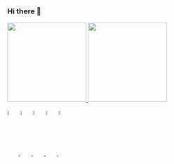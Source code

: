 ### Hi there 👋

<!--
**chewygg/chewygg** is a ✨ _special_ ✨ repository because its `README.md` (this file) appears on your GitHub profile.

Here are some ideas to get you started:

- 🔭 Hoje trabalho com cibersegurança 🔒 🛡️
- 🌱 Estudando temas como:
    🛡️ Blue Team 🛡️ (de maneira geral)
    🛡️ IR 🛡️
    🛡️ Deployment de Tecnologias de SOC 🛡️ (HA scenarios)
    🛡️ Estudando pra Comptia Security + 🛡️
    🛡️ Sempre fortalecento alguns conhecimentos base 🛡️
- 👯 Futuramente, pretendo colaborar / dar aulas numa instituição que me ajudou muito quando eu era mais novo (inclusive se quiserem contribuir - https://www.vivendadacrianca.com.br/). 
- 🤔 I’m looking for help with...
- 💬 Ask me about ...
- 📫 How to reach me: gabriel.guedes2001@gmail.com / https://www.linkedin.com/in/gguedescruz/
- ⚡ Fun fact: ...
-->

 <div>
  <a href="https://github.com/rafaballerini">
  <img height="180em" src="https://github-readme-stats.vercel.app/api?username=chewygg&show_icons=true&theme=dark&include_all_commits=true&count_private=true"/>
  <img height="180em" src="https://github-readme-stats.vercel.app/api/top-langs/?username=chewygg&layout=compact&langs_count=7&theme=dark"/>
</div>
<div style="display: inline_block"><br>
  <img align="center" alt="guedes-graylog" height="5%" width="5%" src="https://symbols.getvecta.com/stencil_82/74_graylog-icon.ffab6f6594.svg">
  <img align="center" alt="guedes-wazuh" height="5%" width="5%" src="https://avatars.githubusercontent.com/u/13752566?s=200&v=4">
  <img align="center" alt="guedes-linux" height="5%" width="5%" src="https://cdn-icons-png.flaticon.com/512/518/518713.png">
  <img align="center" alt="guedes-es" height="5%" width="5%" src="https://assets.zabbix.com/img/brands/elastic.svg">
  <img align="center" alt="guedes-kasp" height="5%" width="5%" src="https://icon-library.com/images/kaspersky-icon/kaspersky-icon-2.jpg">
</div>
